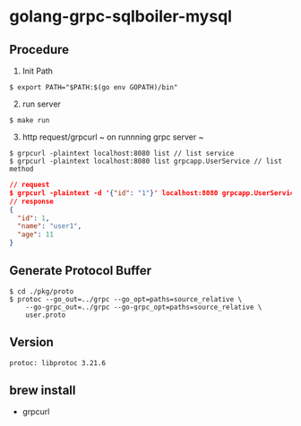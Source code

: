 # golang-grpc-sqlboiler-mysql

## Procedure
1. Init Path
```
$ export PATH="$PATH:$(go env GOPATH)/bin"
```

2. run server
```
$ make run
```

3. http request/grpcurl ~ on runnning grpc server ~
```
$ grpcurl -plaintext localhost:8080 list // list service
$ grpcurl -plaintext localhost:8080 list grpcapp.UserService // list method
```
```json
// request
$ grpcurl -plaintext -d '{"id": "1"}' localhost:8080 grpcapp.UserService.User
// response
{
  "id": 1,
  "name": "user1",
  "age": 11
}
```

## Generate Protocol Buffer
```
$ cd ./pkg/proto
$ protoc --go_out=../grpc --go_opt=paths=source_relative \
	--go-grpc_out=../grpc --go-grpc_opt=paths=source_relative \
	user.proto
```

## Version
```
protoc: libprotoc 3.21.6
```

## brew install
 - grpcurl


